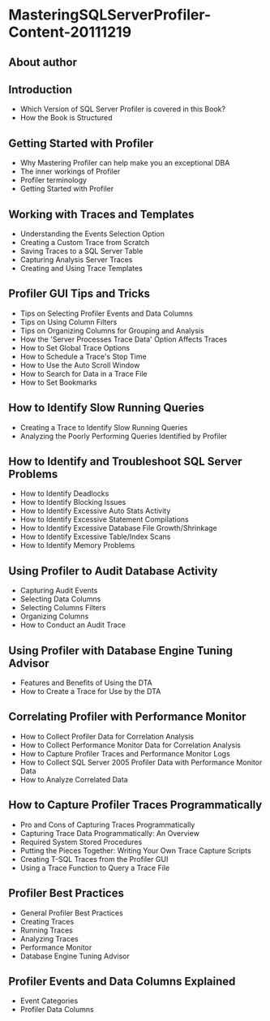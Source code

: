 # MasteringSQLServerProfiler-Content-20111219

## About author

## Introduction

* Which Version of SQL Server Profiler is covered in this Book?
* How the Book is Structured

## Getting Started with Profiler

* Why Mastering Profiler can help make you an exceptional DBA
* The inner workings of Profiler
* Profiler terminology
* Getting Started with Profiler

## Working with Traces and Templates

* Understanding the Events Selection Option
* Creating a Custom Trace from Scratch
* Saving Traces to a SQL Server Table
* Capturing Analysis Server Traces
* Creating and Using Trace Templates

## Profiler GUI Tips and Tricks

* Tips on Selecting Profiler Events and Data Columns
* Tips on Using Column Filters
* Tips on Organizing Columns for Grouping and Analysis
* How the 'Server Processes Trace Data' Option Affects Traces
* How to Set Global Trace Options
* How to Schedule a Trace's Stop Time
* How to Use the Auto Scroll Window
* How to Search for Data in a Trace File
* How to Set Bookmarks

## How to Identify Slow Running Queries

* Creating a Trace to Identify Slow Running Queries
* Analyzing the Poorly Performing Queries Identified by Profiler

## How to Identify and Troubleshoot SQL Server Problems

* How to Identify Deadlocks
* How to Identify Blocking Issues
* How to Identify Excessive Auto Stats Activity
* How to Identify Excessive Statement Compilations
* How to Identify Excessive Database File Growth/Shrinkage
* How to Identify Excessive Table/Index Scans
* How to Identify Memory Problems

## Using Profiler to Audit Database Activity

* Capturing Audit Events
* Selecting Data Columns
* Selecting Columns Filters
* Organizing Columns
* How to Conduct an Audit Trace

## Using Profiler with Database Engine Tuning Advisor

* Features and Benefits of Using the DTA
* How to Create a Trace for Use by the DTA

## Correlating Profiler with Performance Monitor

* How to Collect Profiler Data for Correlation Analysis
* How to Collect Performance Monitor Data for Correlation Analysis
* How to Capture Profiler Traces and Performance Monitor Logs
* How to Collect SQL Server 2005 Profiler Data with Performance Monitor Data
* How to Analyze Correlated Data

## How to Capture Profiler Traces Programmatically

* Pro and Cons of Capturing Traces Programmatically
* Capturing Trace Data Programmatically: An Overview
* Required System Stored Procedures
* Putting the Pieces Together: Writing Your Own Trace Capture Scripts
* Creating T-SQL Traces from the Profiler GUI
* Using a Trace Function to Query a Trace File

## Profiler Best Practices

* General Profiler Best Practices
* Creating Traces
* Running Traces
* Analyzing Traces
* Performance Monitor
* Database Engine Tuning Advisor

## Profiler Events and Data Columns Explained

* Event Categories
* Profiler Data Columns
